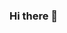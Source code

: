 ### Hi there 👋

<!--
**lookingup42/lookingup42** is a ✨ _special_ ✨ repository because its `README.md` (this file) appears on your GitHub profile.

Here are some ideas to get you started:

- 🔭 I’m currently working on learning industry standards and contributing to open source! Any critiques are welcome! Will be working on a CompTIA CLoud + cert.
- 🌱 I’m learning basics of C++ and OOP, discrete math.
- 👯 I’m looking to collaborate on anything! I want to specialiize in ML and AI, but gaining any expreince is helpful for me.
- 🤔 I’m looking for help with 
- 💬 Ask me about anything! Teaching helps me learn better! It's a mutual benefit for me and you! If I don't know, we'll learn together.
- 😄 Pronouns: He/Him
- ⚡ Currently playing: Octopath Traveler 2
-->
